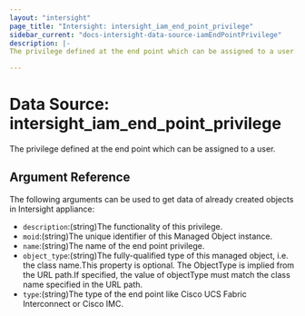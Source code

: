 ```yaml
---
layout: "intersight"
page_title: "Intersight: intersight_iam_end_point_privilege"
sidebar_current: "docs-intersight-data-source-iamEndPointPrivilege"
description: |-
The privilege defined at the end point which can be assigned to a user.

---
```


# Data Source: intersight_iam_end_point_privilege
The privilege defined at the end point which can be assigned to a user.

## Argument Reference
The following arguments can be used to get data of already created objects in Intersight appliance:
* `description`:(string)The functionality of this privilege.
* `moid`:(string)The unique identifier of this Managed Object instance.
* `name`:(string)The name of the end point privilege.
* `object_type`:(string)The fully-qualified type of this managed object, i.e. the class name.This property is optional. The ObjectType is implied from the URL path.If specified, the value of objectType must match the class name specified in the URL path.
* `type`:(string)The type of the end point like Cisco UCS Fabric Interconnect or Cisco IMC.
